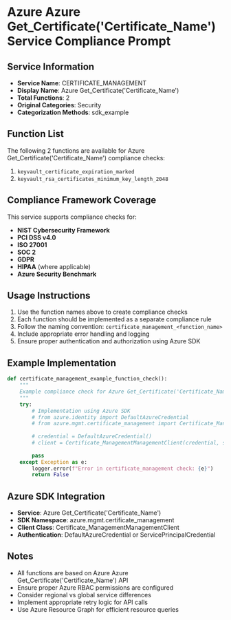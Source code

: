 # Azure Azure Get_Certificate('Certificate_Name') Service Compliance Prompt

## Service Information
- **Service Name**: CERTIFICATE_MANAGEMENT
- **Display Name**: Azure Get_Certificate('Certificate_Name')
- **Total Functions**: 2
- **Original Categories**: Security
- **Categorization Methods**: sdk_example

## Function List
The following 2 functions are available for Azure Get_Certificate('Certificate_Name') compliance checks:

1. `keyvault_certificate_expiration_marked`
2. `keyvault_rsa_certificates_minimum_key_length_2048`


## Compliance Framework Coverage
This service supports compliance checks for:
- **NIST Cybersecurity Framework**
- **PCI DSS v4.0**
- **ISO 27001**
- **SOC 2**
- **GDPR**
- **HIPAA** (where applicable)
- **Azure Security Benchmark**

## Usage Instructions
1. Use the function names above to create compliance checks
2. Each function should be implemented as a separate compliance rule
3. Follow the naming convention: `certificate_management_<function_name>`
4. Include appropriate error handling and logging
5. Ensure proper authentication and authorization using Azure SDK

## Example Implementation
```python
def certificate_management_example_function_check():
    """
    Example compliance check for Azure Get_Certificate('Certificate_Name') service
    """
    try:
        # Implementation using Azure SDK
        # from azure.identity import DefaultAzureCredential
        # from azure.mgmt.certificate_management import Certificate_ManagementManagementClient
        
        # credential = DefaultAzureCredential()
        # client = Certificate_ManagementManagementClient(credential, subscription_id)
        
        pass
    except Exception as e:
        logger.error(f"Error in certificate_management check: {e}")
        return False
```

## Azure SDK Integration
- **Service**: Azure Get_Certificate('Certificate_Name')
- **SDK Namespace**: azure.mgmt.certificate_management
- **Client Class**: Certificate_ManagementManagementClient
- **Authentication**: DefaultAzureCredential or ServicePrincipalCredential

## Notes
- All functions are based on Azure Azure Get_Certificate('Certificate_Name') API
- Ensure proper Azure RBAC permissions are configured
- Consider regional vs global service differences
- Implement appropriate retry logic for API calls
- Use Azure Resource Graph for efficient resource queries
